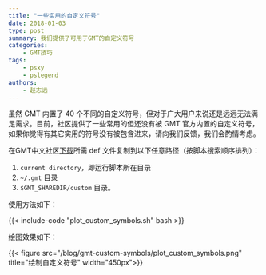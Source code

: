 ```yaml
---
title: "一些实用的自定义符号"
date: 2018-01-03
type: post
summary: 我们提供了可用于GMT的自定义符号
categories:
    - GMT技巧
tags:
    - psxy
    - pslegend
authors:
    - 赵志远
---
```


虽然 GMT 内置了 40 个不同的自定义符号，但对于广大用户来说还是远远无法满足需求。目前，社区提供了一些常用的但还没有被 GMT 官方内置的自定义符号，如果你觉得有其它实用的符号没有被包含进来，请向我们反馈，我们会酌情考虑。

在GMT中文社区[下载](https://github.com/gmt-china/GMT_custom_symbols)所需 def 文件复制到以下任意路径（按脚本搜索顺序排列）：

1. `current directory`，即运行脚本所在目录
2. `~/.gmt` 目录
3. `$GMT_SHAREDIR/custom` 目录。

使用方法如下：

{{< include-code "plot_custom_symbols.sh" bash >}}

绘图效果如下：

{{< figure src="/blog/gmt-custom-symbols/plot_custom_symbols.png" title="绘制自定义符号" width="450px">}}
